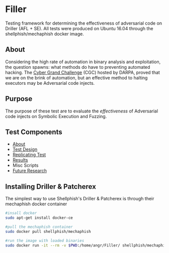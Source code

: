 # Filler
Testing framework for determining the effectiveness of adversarial code on Driller (AFL + SE).
All tests were produced on Ubuntu 16.04 through the shellphish/mechaphish docker image.

## About

Considering the high rate of automation in binary analysis and exploitation, the question spawns: what methods do have to preventing automated hacking. The [Cyber Grand Challenge](https://www.darpa.mil/program/cyber-grand-challenge) (CGC) hosted by DARPA, proved that we are on the brink of automation, but an effective method to halting executors may be Adversarial code injects. 

## Purpose

The purpose of these test are to evaluate the *effectiveness* of Adversarial code injects on Symbolic Execution and Fuzzing.

## Test Components
* [About](README.md)
* [Test Design](Test-Design.md)
* [Replicating Test](Replicating-Test.md)
* [Results](Results.md)
* Misc Scripts
* [Future Research](Future-Research.md)

## Installing Driller & Patcherex
The simplest way to use Shellphish's Driller & Patcherex is through their mechaphish docker container

```bash
#insall docker
sudo apt-get install docker-ce

#pull the mechaphish container
sudo docker pull shellphish/mechaphish

#run the image with loaded binaries
sudo docker run -it --rm -v $PWD:/home/angr/Filler/ shellphish/mechaphish
```
